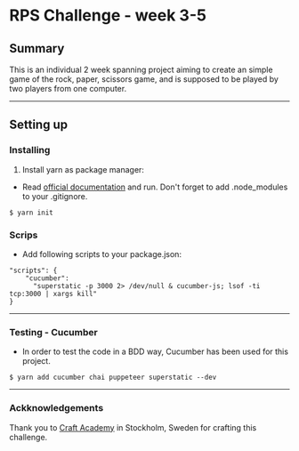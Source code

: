 # RPS Challenge - week 3-5
## Summary
This is an individual 2 week spanning project aiming to create an simple game of the rock, paper, scissors game, and is supposed to be played by two players from one computer.
______________
## Setting up
### Installing
1. Install yarn as package manager:
- Read [official documentation](https://yarnpkg.com/en/docs/install) and run. Don't forget to add .node_modules to your .gitignore.
````
$ yarn init
`````

### Scrips
- Add following scripts to your package.json:
`````
"scripts": {
    "cucumber":
      "superstatic -p 3000 2> /dev/null & cucumber-js; lsof -ti tcp:3000 | xargs kill"
}
`````

__________
### Testing - Cucumber
- In order to test the code in a BDD way, Cucumber has been used for this project. 
`````
$ yarn add cucumber chai puppeteer superstatic --dev
``````

____________
### Ackknowledgements
Thank you to [Craft Academy](https://craftacademy.se/) in Stockholm, Sweden for crafting this challenge.